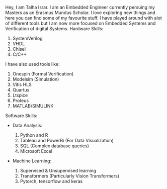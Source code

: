 Hey, I am Talha Israr. I am an Embedded Engineer currently persuing my Masters as an Erasmus Mundus Scholar.
I love exploring new things and here you can find some of my favourite stuff. I have played around with alot of different tools but I am now more focused on Embedded Systems and Verification of digital Systems.
Hardware Skills:
 1. SystemVerilog
 2. VHDL
 3. Chisel
 4. C/C++
 
 I have also used tools like:
 1. Onespin (Formal Verification)
 2. Modelsim (Simulation)
 3. Vitis HLS
 4. Quartus
 5. Ltspice
 6. Proteus
 7. MATLAB/SIMULINK

Software Skills:
- Data Analysis:
  1. Python and R
  2. Tableau and PowerBi (For Data Visualization)
  3. SQL (Complex database queries)
  4. Microsoft Excel

- Machine Learning:
  1. Supervised & Unsupervised learning
  2. Transformers (Particularly Vision Transformers)
  3. Pytorch, tensorflow and keras
